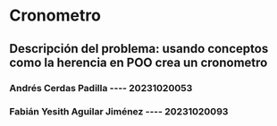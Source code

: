 # Cronometro
## Descripción del problema: usando conceptos como la herencia en POO crea un cronometro
### Andrés Cerdas Padilla ---- 20231020053
### Fabián Yesith Aguilar Jiménez ---- 20231020093
